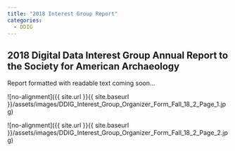 ```yaml
---
title: "2018 Interest Group Report"
categories:
  - DDIG
---
```

## 2018 Digital Data Interest Group Annual Report to the Society for American Archaeology  

Report formatted with readable text coming soon...

![no-alignment]({{ site.url }}{{ site.baseurl }}/assets/images/DDIG_Interest_Group_Organizer_Form_Fall_18_2_Page_1.jpg)  

![no-alignment]({{ site.url }}{{ site.baseurl }}/assets/images/DDIG_Interest_Group_Organizer_Form_Fall_18_2_Page_2.jpg)
